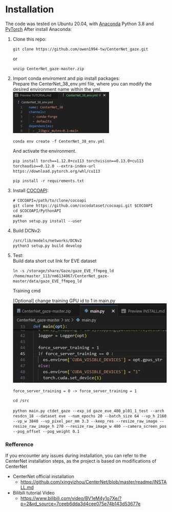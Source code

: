 # Installation


The code was tested on Ubuntu 20.04, with [Anaconda](https://www.anaconda.com/download) Python 3.8 and [PyTorch]((http://pytorch.org/))
After install Anaconda:

1. Clone this repo:

    ~~~
    git clone https://github.com/owen1994-tw/CenterNet_gaze.git
    ~~~
    or  
    ~~~
    unzip CenterNet_gaze-master.zip
    ~~~

2.  Import conda enviroment and pip install packages:  
    Prepare the CenterNet_38_env.yml file, where you can modify the desired environment name within the yml.  
    <img src="images/CenterNet_38_env_name.png" alt="alt text" width = 300/>

    ~~~
    conda env create -f CenterNet_38_env.yml
    ~~~
    And activate the environment.
    ~~~
    pip install torch==1.12.0+cu113 torchvision==0.13.0+cu113 torchaudio==0.12.0 --extra-index-url https://download.pytorch.org/whl/cu113
    ~~~

    ~~~
    pip install -r requirements.txt
    ~~~
     
3. Install [COCOAPI](https://github.com/cocodataset/cocoapi):

    ~~~
    # COCOAPI=/path/to/clone/cocoapi
    git clone https://github.com/cocodataset/cocoapi.git $COCOAPI
    cd $COCOAPI/PythonAPI
    make
    python setup.py install --user
    ~~~


4. Build DCNv2:  

    ~~~
    /src/lib/models/networks/DCNv2
    python3 setup.py build develop
    ~~~

5. Test:  
    Build data short cut link for EVE dataset  
    ~~~
    ln -s /storage/share/Gaze/gaze_EVE_ffmpeg_ld /home/master_113/nm6134067/CenterNet_gaze-master/data/gaze_EVE_ffmpeg_ld
    ~~~

    Training cmd

    [Optional]
    change training GPU id to 1  in main.py  
    <img src="images/force_server_training.png" alt="alt text" />
    ```
    force_server_training = 0 -> force_server_training = 1
    ```  
    
    ~~~
    cd /src  
    
    python main.py ctdet_gaze --exp_id gaze_eve_480_pl01_1_test --arch resdcn_18 --dataset eve --num_epochs 20 --batch_size 64 --vp_h 2160 --vp_w 3840 --vp_pixel_per_mm 3.3 --keep_res --resize_raw_image --resize_raw_image_h 270 --resize_raw_image_w 480 --camera_screen_pos --pog_offset --pog_weight 0.1
    ~~~

### Refference
If you encounter any issues during installation, you can refer to the CenterNet installation steps, as the project is based on modifications of CenterNet

- CenterNet official installation
  - https://github.com/xingyizhou/CenterNet/blob/master/readme/INSTALL.md
- Bilibili tutorial Video
  - https://www.bilibili.com/video/BV1eM4y1o7Xe/?p=2&vd_source=7ceeb6dda3d4cee075e74b143d53677e
